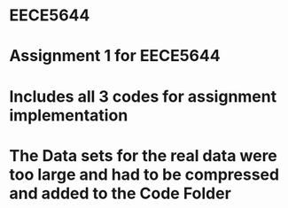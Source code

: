 # EECE5644
# Assignment 1 for EECE5644
# Includes all 3 codes for assignment implementation
# The Data sets for the real data were too large and had to be compressed and added to the Code Folder
